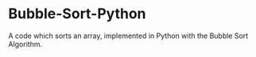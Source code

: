 # Bubble-Sort-Python
A code which sorts an array, implemented in Python with the Bubble Sort Algorithm.
